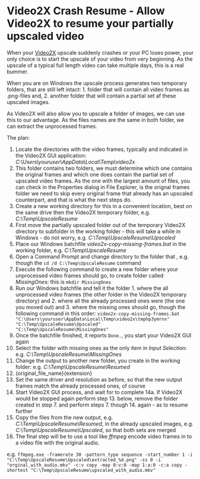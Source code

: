 # Video2X Crash Resume - Allow Video2X to resume your partially upscaled video

When your [Video2X](https://github.com/k4yt3x/video2x) upscale suddenly crashes or your PC loses power, your only choice is to start the upscale of your video from very beginning.  As the upscale of a typical full length video can take multiple days, this is a real bummer.

When you are on Windows the upscale process generates two temporary folders, that are still left intact: 1. folder that will contain all video frames as .png-files and, 2. another folder that will contain a partial set af these upscaled images.

As Video2X will also allow you to upscale a folder of images, we can use this to our advantage.  As the files names are the same in both folder, we can extract the unprocessed frames.

The plan:

1. Locate the directories with the video frames, typically and indicated in the Video2X GUI application: _C:\Users\youruser\AppData\Local\Temp\video2x_
2. This folder contains two folders, we must determine which one contains the original frames and which one does contain the partial set of upscaled video frames. As the one with the largest amount of files, you can check in the Properties dialog in File Explorer, is the orignal frames folder we need to skip every original frame that already has an upscaled counterpart, and that is what the next steps do.
3. Create a new working directory for this in a convenient location, best on the same drive then the Video2X temporary folder, e.g. _C:\Temp\UpscaleResume_
4. First move the partially upscaled folder out of the temporary Video2X directory to subfolder in the working folder - this will take a while in Windows - do not worry, e.g. _C:\Temp\UpscaleResume\Upscaled_
5. Place our Windows batchfile _video2x-copy-missing-frames.bat_ in the working folder, e.g. _C:\Temp\UpscaleResume_
6. Open a Command Prompt and change directory to the folder that , e.g. though the `cd /d C:\Temp\UpscaleResume` command
7. Execute the following command to create a new folder where your unprocessed video frames should go, to create folder called _MissingOnes_: this is `mkdir MissingOnes`
8. Run our Windows batchfile and tell it the folder 1. where the all unprocessed video frames (the other folder in the Video2X temporary directory) and 2. where all the already processed ones were (the one you moved out) and 3. where the missing ones should go, though the following command in this order: `video2x-copy-missing-frames.bat "C:\Users\youruser\AppData\Local\Temp\video2x\tmphp3ymrnx" "C:\Temp\UpscaleResume\Upscaled" "C:\Temp\UpscaleResume\MissingOnes"`
9. Once the batchfile finished, it reports `Done.`, you start your Video2X GUI again
10. Select the folder with missing ones as the only item in _Input Selection_: e.g. _C:\Temp\UpscaleResume\MissingOnes_
11. Change the output to another new folder, you create in the working folder: e.g. _C:\Temp\UpscaleResume\Resumed_
12. {original_file_name}{extension}
13. Set the same driver and resolution as before, so that the new output frames match the already processed ones, of course
14. Start Video2X GUI process, and wait for to complete
14a. If Video2X would be stopped again perform step 13. below, remove the folder created in step 7. and perform steps 7. though 14. again - as to resume further
14. Copy the files from the new output, e.g. _C:\Temp\UpscaleResume\Resumed_,  in the already upscaled images, e.g. _C:\Temp\UpscaleResume\Upscaled_, so that both sets are merged
15. The final step will be to use a tool like _ffmpeg_ encode video frames in to a video file with the original audio.

e.g. `ffmpeg.exe -framerate 30 -pattern_type sequence -start_number 1 -i "C:\Temp\UpscaleResume\Upscaled\extracted_%d.png" -ss 0 -i "orginal_with_audio.mkv" -c:v copy -map 0:v:0 -map 1:a:0 -c:a copy -shortest "C:\Temp\UpscaleResume\upscaled_with_audio.mkv"`